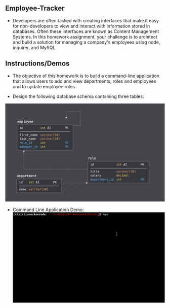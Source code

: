 ## Employee-Tracker

- Developers are often tasked with creating interfaces that make it easy for non-developers to view and interact with information stored in databases. Often these interfaces are known as Content Management Systems. In this homework assignment, your challenge is to architect and build a solution for managing a company's employees using node, inquirer, and MySQL.

## Instructions/Demos

- The objective of this homework is to build a command-line application that allows users to add and view departments, roles and employees and to update employee roles.

- Design the following database schema containing three tables:

![database schema](demos/12-MySQL_02-Homework_Assets_schema.png)

- Command Line Application Demo:
![demo](demos/demo.gif)